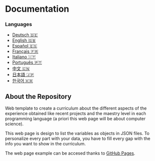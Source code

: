 # Documentation

### Languages
- [Deutsch 🇩🇪](/documentación/deutsch.md)
- [English 🇬🇧](/documentación/english.md)
- [Español 🇪🇸](../README.md)
- [Français 🇫🇷](/documentación/français.md)
- [Italiano 🇮🇹](/documentación/italiano.md)
- [Português 🇵🇹](/documentación/português.md)
- [中文 🇨🇳](/documentación/中文.md)
- [日本語 🇯🇵](/documentación/日本語.md)
- [한국어 🇰🇷](/documentación/한국어.md)

## About the Repository
Web template to create a curriculum about the different aspects of the experience obtained like recent projects and the maestry level in each programming language (a priori this web page will be about computer science).

This web page is design to list the variables as objects in JSON files. To personalize every part with your data, you have to fill every gap with the info you want to show in the curriculum.

The web page example can be accesed thanks to [GitHub Pages](https://tetrisrubik.github.io/Curriculum-Vitae).